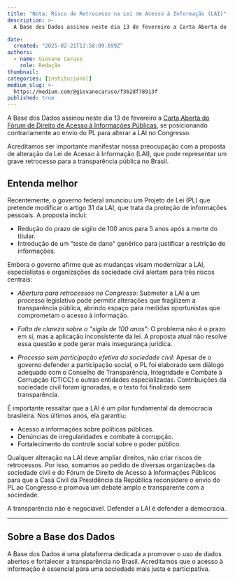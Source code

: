 ```yaml
---
title: "Nota: Risco de Retrocesso na Lei de Acesso à Informação (LAI)"
description: >-
  A Base dos Dados assinou neste dia 13 de fevereiro a Carta Aberta do Fórum de Direito de Acesso à Informações Públicas, se posicionando contrariamente ao envio do PL para alterar a LAI no Congresso. 

date:
  created: "2025-02-21T13:58:09.699Z"
authors:
  - name: Giovane Caruso
    role: Redação
thumbnail:
categories: [institucional]
medium_slug: >-
  https://medium.com/@giovanecaruso/f362df78913f
published: true
---
```


A Base dos Dados assinou neste dia 13 de fevereiro a [Carta Aberta do Fórum de Direito de Acesso à Informações Públicas](https://informacaopublica.org.br/leia/organizacoes-de-transparencia-sao-contrarias-ao-envio-do-pl-para-alterar-a-lai-ao-congresso/), se posicionando contrariamente ao envio do PL para alterar a LAI no Congresso. 

Acreditamos ser importante manifestar nossa preocupação com a proposta de alteração da Lei de Acesso à Informação (LAI), que pode representar um grave retrocesso para a transparência pública no Brasil.


## Entenda melhor

Recentemente, o governo federal anunciou um Projeto de Lei (PL) que pretende modificar o artigo 31 da LAI, que trata da proteção de informações pessoais. A proposta inclui:

* Redução do prazo de sigilo de 100 anos para 5 anos após a morte do titular.
* Introdução de um "teste de dano" genérico para justificar a restrição de informações.

Embora o governo afirme que as mudanças visam modernizar a LAI, especialistas e organizações da sociedade civil alertam para três riscos centrais:

* *Abertura para retrocessos no Congresso*: Submeter a LAI a um processo legislativo pode permitir alterações que fragilizem a transparência pública, abrindo espaço para medidas oportunistas que comprometam o acesso à informação.

* *Falta de clareza sobre o "sigilo de 100 anos"*: O problema não é o prazo em si, mas a aplicação inconsistente da lei. A proposta atual não resolve essa questão e pode gerar mais insegurança jurídica.

* *Processo sem participação efetiva da sociedade civil*:
Apesar de o governo defender a participação social, o PL foi elaborado sem diálogo adequado com o Conselho de Transparência, Integridade e Combate à Corrupção (CTICC) e outras entidades especializadas. Contribuições da sociedade civil foram ignoradas, e o texto foi finalizado sem transparência.

É importante ressaltar que a LAI é um pilar fundamental da democracia brasileira. Nos últimos anos, ela garantiu:

* Acesso a informações sobre políticas públicas.
* Denúncias de irregularidades e combate à corrupção.
* Fortalecimento do controle social sobre o poder público.


Qualquer alteração na LAI deve ampliar direitos, não criar riscos de retrocessos. Por isso, somamos ao pedido de diversas organizações da sociedade civil e do Fórum de Direito de Acesso à Informações Públicos para que a Casa Civil da Presidência da República reconsidere o envio do PL ao Congresso e promova um debate amplo e transparente com a sociedade.

A transparência não é negociável. Defender a LAI é defender a democracia.

---
## Sobre a Base dos Dados

A Base dos Dados é uma plataforma dedicada a promover o uso de dados abertos e fortalecer a transparência no Brasil. Acreditamos que o acesso à informação é essencial para uma sociedade mais justa e participativa.
